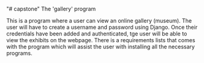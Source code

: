 "# capstone" 
The 'gallery' program

This is a program where a user can view an online gallery (museum).
The user will have to create a username and password using Django.
Once their credentials have been added and authenticated, tge user will
be able to view the exhibits on the webpage.
There is a requirements lists that comes with the program which will assist
the user with installing all the necessary programs.
